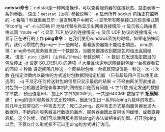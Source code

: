 ﻿**netstat命令：**
netstat是一种网络操作，可以查看服务器的连接状态、路由表等一系列参数。
语法：`netstat [选项]`
参数说明：
-a 显示所有 socket 包括正在监听的
-c 每隔 1 秒就重新显示一遍直到用户中断它
-i 显示所有网络接口的信息格式同 “ifconfig –e”
-n 以网络 IP 地址代替名称显示出网络连接情形
-r 显示核心路由表格式同 “route –e”
-t 显示 TCP 协议的连接情况
-u 显示 UDP 协议的连接情况
-v 显示正在进行的工作
**ping命令：**
在我们使用windows系统的时候，如果电脑妹网的，我们习惯性的去ping一下一些网站，看看服务器能不能给出响应。
ping原理：ping命令向服务器发送一个数据包，当服务器接收到数据包时给出返回结果。
语法：`ping [选项] [主机名/IP地址]`
参数说明：
-c 数目 在发送指定数目的包后停止
-d 设定 SO_DEBUG 的选项
-f 大量且快速地送网络封包给一台机器看它的回应
-I 秒数 设定间隔几秒送一个网络封包给一台机器预设值是一秒送一次
-l 次数 在指定次数内以最快的方式送封包数据到指定机器 （只有超级用户可以使用此选项）
-q 不显示任何传送封包的信息只显示最后的结果
-r 不经由网关而直接送封包到一台机器通常是查看本机的网络接口是否有问题
-s 字节数 指定发送的数据字节数， 预设值是56， 加上8 字节的ICMP头，一共是64ICMP 数据字节
**拓展知识：**
ping的访问服务器方式比较特殊，因此衍生出一系列以ping为载体的攻击。前几年比较常见的一种攻击方式：死亡之ping。这种攻击方式是向服务器发送大数据包，不断的向服务器进行数据包轰炸，服务器会因此变得访问缓慢，或者直接宕机，这个时候，咱们可以使用服务器禁ping的办法做相关的防御。打开禁ping以后，不管以什么形式都不可以用ping的方式进行访问。
